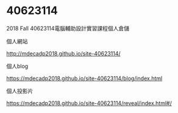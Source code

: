 # 40623114
2018 Fall 40623114電腦輔助設計實習課程個人倉儲

個人網站
  
  http://mdecadp2018.github.io/site-40623114/

個人blog
  
  https://mdecadp2018.github.io/site-40623114/blog/index.html

個人投影片
  
  https://mdecadp2018.github.io/site-40623114/reveal/index.html#/
